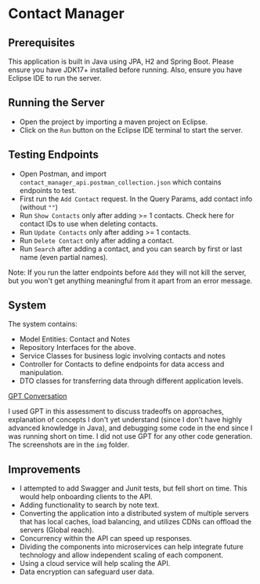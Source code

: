 # Contact Manager

## Prerequisites
This application is built in Java using JPA, H2 and Spring Boot. Please ensure you have JDK17+ installed before running.
Also, ensure you have Eclipse IDE to run the server.

## Running the Server
- Open the project by importing a maven project on Eclipse.
- Click on the `Run` button on the Eclipse IDE terminal to start the server.

## Testing Endpoints
- Open Postman, and import `contact_manager_api.postman_collection.json` which contains endpoints to test.
- First run the `Add Contact` request. In the Query Params, add contact info (without `""`)
- Run `Show Contacts` only after adding >= 1 contacts. Check here for contact IDs to use when deleting contacts.
- Run `Update Contacts` only after adding >= 1 contacts.
- Run `Delete Contact` only after adding a contact.
- Run `Search` after adding a contact, and you can search by first or last name (even partial names).

Note: If you run the latter endpoints before `Add` they will not kill the server, but you won't get anything meaningful from it apart from an error message.

## System
The system contains:
- Model Entities: Contact and Notes
- Repository Interfaces for the above.
- Service Classes for business logic involving contacts and notes
- Controller for Contacts to define endpoints for data access and manipulation.
- DTO classes for transferring data through different application levels.


[GPT Conversation](https://chat.openai.com/share/46a5c29f-3a1f-4417-8f7d-f6ac2f02bbd0)

I used GPT in this assessment to discuss tradeoffs on approaches, explanation of concepts I don't yet understand (since I don't have highly advanced knowledge in Java), and debugging some code in the end since I was running short on time. I did not use GPT for any other code generation. The screenshots are in the `img` folder.

## Improvements
- I attempted to add Swagger and Junit tests, but fell short on time. This would help onboarding clients to the API.
- Adding functionality to search by note text.
- Converting the application into a distributed system of multiple servers that has local caches, load balancing, and utilizes CDNs can offload the servers (Global reach).
- Concurrency within the API can speed up responses.
- Dividing the components into microservices can help integrate future technology and allow independent scaling of each component.
- Using a cloud service will help scaling the API.
- Data encryption can safeguard user data.
